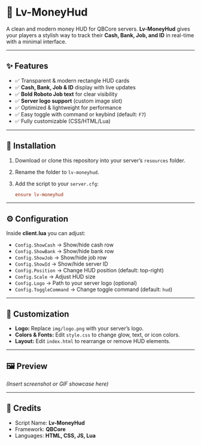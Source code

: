 # 💸 Lv-MoneyHud

A clean and modern money HUD for QBCore servers. **Lv-MoneyHud** gives your players a stylish way to track their **Cash, Bank, Job, and ID** in real-time with a minimal interface.

---

## ✨ Features

* ✅ Transparent & modern rectangle HUD cards
* ✅ **Cash, Bank, Job & ID** display with live updates
* ✅ **Bold Roboto Job text** for clear visibility
* ✅ **Server logo support** (custom image slot)
* ✅ Optimized & lightweight for performance
* ✅ Easy toggle with command or keybind (default: `F7`)
* ✅ Fully customizable (CSS/HTML/Lua)

---

## 📂 Installation

1. Download or clone this repository into your server’s `resources` folder.
2. Rename the folder to `lv-moneyhud`.
3. Add the script to your `server.cfg`:

   ```cfg
   ensure lv-moneyhud
   ```

---

## ⚙️ Configuration

Inside **client.lua** you can adjust:

* `Config.ShowCash` → Show/hide cash row
* `Config.ShowBank` → Show/hide bank row
* `Config.ShowJob`  → Show/hide job row
* `Config.ShowId`   → Show/hide server ID
* `Config.Position` → Change HUD position (default: top-right)
* `Config.Scale`    → Adjust HUD size
* `Config.Logo`     → Path to your server logo (optional)
* `Config.ToggleCommand` → Change toggle command (default: `hud`)

---

## 🎨 Customization

* **Logo:** Replace `img/logo.png` with your server’s logo.
* **Colors & Fonts:** Edit `style.css` to change glow, text, or icon colors.
* **Layout:** Edit `index.html` to rearrange or remove HUD elements.

---

## 🖼️ Preview

*(Insert screenshot or GIF showcase here)*

---

## 🔑 Credits

* Script Name: **Lv-MoneyHud**
* Framework: **QBCore**
* Languages: **HTML, CSS, JS, Lua**
